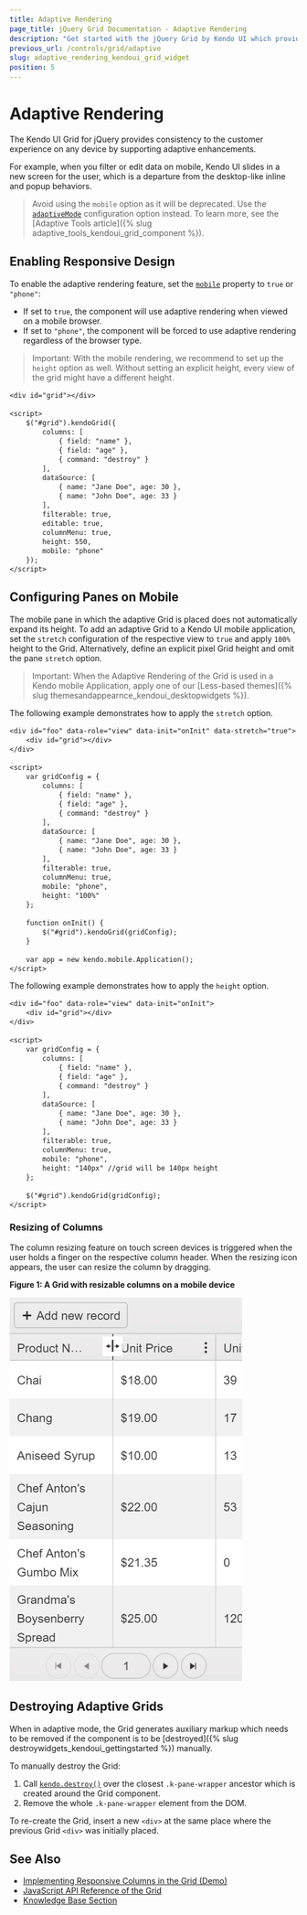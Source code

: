 ```yaml
---
title: Adaptive Rendering
page_title: jQuery Grid Documentation - Adaptive Rendering
description: "Get started with the jQuery Grid by Kendo UI which provides consistency to the customer experience on any device by supporting adaptive rendering."
previous_url: /controls/grid/adaptive
slug: adaptive_rendering_kendoui_grid_widget
position: 5
---
```


# Adaptive Rendering

The Kendo UI Grid for jQuery provides consistency to the customer experience on any device by supporting adaptive enhancements.

For example, when you filter or edit data on mobile, Kendo UI slides in a new screen for the user, which is a departure from the desktop-like inline and popup behaviors. 

> Avoid using the `mobile` option as it will be deprecated. Use the [`adaptiveMode`](/api/javascript/ui/grid/configuration/adaptivemode) configuration option instead. To learn more, see the [Adaptive Tools article]({% slug adaptive_tools_kendoui_grid_component %}).

## Enabling Responsive Design

To enable the adaptive rendering feature, set the [`mobile`](/api/javascript/ui/grid/configuration/mobile) property to `true` or `"phone"`:

* If set to `true`, the component will use adaptive rendering when viewed on a mobile browser.
* If set to `"phone"`, the component will be forced to use adaptive rendering regardless of the browser type.

> Important: With the mobile rendering, we recommend to set up the `height` option as well. Without setting an explicit height, every view of the grid might have a different height.

```dojo
<div id="grid"></div>

<script>
    $("#grid").kendoGrid({
        columns: [
            { field: "name" },
            { field: "age" },
            { command: "destroy" }
        ],
        dataSource: [
            { name: "Jane Doe", age: 30 },
            { name: "John Doe", age: 33 }
        ],
        filterable: true,
        editable: true,
        columnMenu: true,
        height: 550,
        mobile: "phone"
    });
</script>
```

## Configuring Panes on Mobile

The mobile pane in which the adaptive Grid is placed does not automatically expand its height. To add an adaptive Grid to a Kendo UI mobile application, set the `stretch` configuration of the respective view to `true` and apply `100%` height to the Grid. Alternatively, define an explicit pixel Grid height and omit the pane `stretch` option.

> Important: When the Adaptive Rendering of the Grid is used in a Kendo mobile Application, apply one of our [Less-based themes]({% slug themesandappearnce_kendoui_desktopwidgets %}).

The following example demonstrates how to apply the `stretch` option.

```
<div id="foo" data-role="view" data-init="onInit" data-stretch="true">
    <div id="grid"></div>
</div>

<script>
    var gridConfig = {
        columns: [
            { field: "name" },
            { field: "age" },
            { command: "destroy" }
        ],
        dataSource: [
            { name: "Jane Doe", age: 30 },
            { name: "John Doe", age: 33 }
        ],
        filterable: true,
        columnMenu: true,
        mobile: "phone",
        height: "100%"
    };

    function onInit() {
        $("#grid").kendoGrid(gridConfig);
    }

    var app = new kendo.mobile.Application();
</script>
```

The following example demonstrates how to apply the `height` option.

```
<div id="foo" data-role="view" data-init="onInit">
    <div id="grid"></div>
</div>

<script>
    var gridConfig = {
        columns: [
            { field: "name" },
            { field: "age" },
            { command: "destroy" }
        ],
        dataSource: [
            { name: "Jane Doe", age: 30 },
            { name: "John Doe", age: 33 }
        ],
        filterable: true,
        columnMenu: true,
        mobile: "phone",
        height: "140px" //grid will be 140px height
    };

    $("#grid").kendoGrid(gridConfig);
</script>
```

### Resizing of Columns

The column resizing feature on touch screen devices is triggered when the user holds a finger on the respective column header. When the resizing icon appears, the user can resize the column by dragging.

**Figure 1: A Grid with resizable columns on a mobile device**

![Kendo UI for jQuery Grid Resizable Columns on Mobile](grid-adaptive-resizing-icon.png)

## Destroying Adaptive Grids

When in adaptive mode, the Grid generates auxiliary markup which needs to be removed if the component is to be [destroyed]({% slug destroywidgets_kendoui_gettingstarted %}) manually.

To manually destroy the Grid:

1. Call [`kendo.destroy()`](/api/javascript/kendo/methods/destroy) over the closest `.k-pane-wrapper` ancestor which is created around the Grid component.
1. Remove the whole `.k-pane-wrapper` element from the DOM.

To re-create the Grid, insert a new `<div>` at the same place where the previous Grid `<div>` was initially placed.

## See Also

* [Implementing Responsive Columns in the Grid (Demo)](https://demos.telerik.com/kendo-ui/grid/responsive-columns)
* [JavaScript API Reference of the Grid](/api/javascript/ui/grid)
* [Knowledge Base Section](/knowledge-base)

